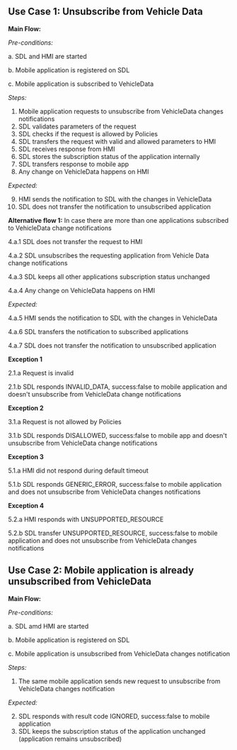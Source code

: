 ## Use Case 1: Unsubscribe from Vehicle Data

**Main Flow:**

_Pre-conditions:_

a. SDL and HMI are started

b. Mobile application is registered on SDL

c. Mobile application is subscribed to VehicleData

_Steps:_

1. Mobile application requests to unsubscribe from VehicleData changes notifications
2. SDL validates parameters of the request
3. SDL checks if the request is allowed by Policies  
4. SDL transfers the request with valid and allowed parameters to HMI
5. SDL receives response from HMI
6. SDL stores the subscription status of the application internally
7. SDL transfers response to mobile app
8. Any change on VehicleData happens on HMI

_Expected:_

9. HMI sends the notification to SDL with the changes in VehicleData
10. SDL does not transfer the notification to unsubscribed application

**Alternative flow 1:** In case there are more than one applications subscribed to VehicleData change notifications

4.a.1 SDL does not transfer the request to HMI

4.a.2 SDL unsubscribes the requesting application from Vehicle Data change notifications

4.a.3 SDL keeps all other applications subscription status unchanged

4.a.4 Any change on VehicleData happens on HMI

_Expected:_

4.a.5 HMI sends the notification to SDL with the changes in VehicleData

4.a.6 SDL transfers the notification to subscribed applications

4.a.7 SDL does not transfer the notification to unsubscribed application

**Exception 1**

2.1.a Request is invalid

2.1.b SDL responds INVALID_DATA, success:false to mobile application and doesn't unsubscribe from VehicleData change notifications

**Exception 2**

3.1.a Request is not allowed by Policies

3.1.b SDL responds DISALLOWED, success:false to mobile app and doesn't unsubscribe from VehicleData change notifications


**Exception 3**

5.1.a HMI did not respond during default timeout

5.1.b SDL responds GENERIC_ERROR, success:false to mobile application and does not unsubscribe from VehicleData changes notifications

**Exception 4**

5.2.a HMI responds with UNSUPPORTED_RESOURCE

5.2.b SDL transfer UNSUPPORTED_RESOURCE, success:false to mobile application and does not unsubscribe from VehicleData changes notifications

## Use Case 2: Mobile application is already unsubscribed from VehicleData

**Main Flow:**

_Pre-conditions:_

a. SDL amd HMI are started

b. Mobile application is registered on SDL

c. Mobile application is unsubscribed from VehicleData changes notification

_Steps:_

1. The same mobile application sends new request to unsubscribe from VehicleData changes notification

_Expected:_

2. SDL responds with result code IGNORED, success:false to mobile application
3. SDL keeps the subscription status of the application unchanged (application remains unsubscribed)




